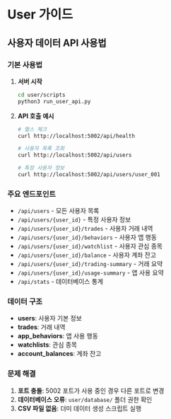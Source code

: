 # User 가이드

## 사용자 데이터 API 사용법

### 기본 사용법

1. **서버 시작**
   ```bash
   cd user/scripts
   python3 run_user_api.py
   ```

2. **API 호출 예시**
   ```bash
   # 헬스 체크
   curl http://localhost:5002/api/health
   
   # 사용자 목록 조회
   curl http://localhost:5002/api/users
   
   # 특정 사용자 정보
   curl http://localhost:5002/api/users/user_001
   ```

### 주요 엔드포인트

- `/api/users` - 모든 사용자 목록
- `/api/users/{user_id}` - 특정 사용자 정보
- `/api/users/{user_id}/trades` - 사용자 거래 내역
- `/api/users/{user_id}/behaviors` - 사용자 앱 행동
- `/api/users/{user_id}/watchlist` - 사용자 관심 종목
- `/api/users/{user_id}/balance` - 사용자 계좌 잔고
- `/api/users/{user_id}/trading-summary` - 거래 요약
- `/api/users/{user_id}/usage-summary` - 앱 사용 요약
- `/api/stats` - 데이터베이스 통계

### 데이터 구조

- **users**: 사용자 기본 정보
- **trades**: 거래 내역
- **app_behaviors**: 앱 사용 행동
- **watchlists**: 관심 종목
- **account_balances**: 계좌 잔고

### 문제 해결

1. **포트 충돌**: 5002 포트가 사용 중인 경우 다른 포트로 변경
2. **데이터베이스 오류**: `user/database/` 폴더 권한 확인
3. **CSV 파일 없음**: 더미 데이터 생성 스크립트 실행
